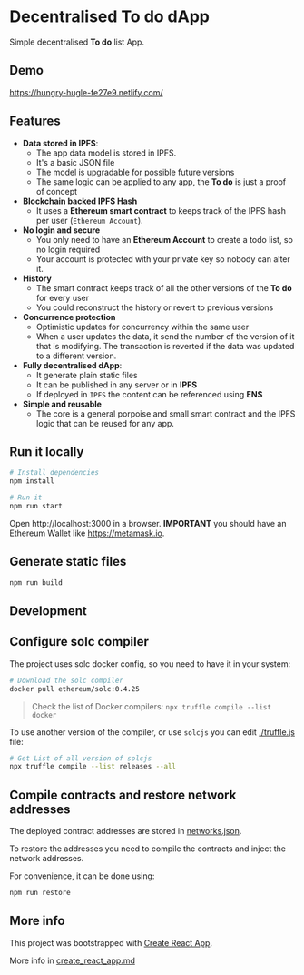 # Decentralised To do dApp
Simple decentralised **To do** list App.

## Demo
https://hungry-hugle-fe27e9.netlify.com/

## Features
* **Data stored in IPFS**:
  * The app data model is stored in IPFS.
  * It's a basic JSON file
  * The model is upgradable for possible future versions
  * The same logic can be applied to any app, the **To do** is just a proof of
    concept
* **Blockchain backed IPFS Hash**
  * It uses a **Ethereum smart contract** to keeps track of the IPFS hash per user
    (`Ethereum Account`).
* **No login and secure**
  * You only need to have an **Ethereum Account** to create a todo list, so no
    login required
  * Your account is protected with your private key so nobody can alter it.
* **History**
  * The smart contract keeps track of all the other versions of the **To do**
    for every user
  * You could reconstruct the history or revert to previous versions
* **Concurrence protection**
  * Optimistic updates for concurrency within the same user
  * When a user updates the data, it send the number of the version of it that
    is modifying. The transaction is reverted if the data was updated to a
    different version.
* **Fully decentralised dApp**:
  * It generate plain static files
  * It can be published in any server or in **IPFS**
  * If deployed in `IPFS` the content can be referenced using **ENS**
* **Simple and reusable**
  * The core is a general porpoise and small smart contract and the IPFS logic
    that can be reused for any app.

## Run it locally
```bash
# Install dependencies
npm install

# Run it
npm run start
```

Open http://localhost:3000 in a browser. **IMPORTANT** you should have an
Ethereum Wallet like https://metamask.io.

## Generate static files
```bash
npm run build
```

## Development

## Configure solc compiler
The project uses solc docker config, so you need to have it in your system:

```bash
# Download the solc compiler
docker pull ethereum/solc:0.4.25
```

> Check the list of Docker compilers:
> `npx truffle compile --list docker`

To use another version of the compiler, or use `solcjs` you can edit
[./truffle.js](./truffle.js) file:

```bash
# Get List of all version of solcjs
npx truffle compile --list releases --all
```

## Compile contracts and restore network addresses
The deployed contract addresses are stored in [networks.json](networks.json).

To restore the addresses you need to compile the contracts and inject the
network addresses.

For convenience, it can be done using:
```bash
npm run restore
```

## More info
This project was bootstrapped with [Create React App](https://github.com/facebookincubator/create-react-app).

More info in [create_react_app.md](./create_react_app.md)
